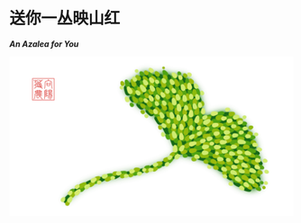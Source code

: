 <!-- Created by 向阳花花农 (The Sunflorist) on 2024-11-22. -->
<!-- The Sunflorist's Shangri-La © 2024 by The Sunflorist is licensed under CC BY-NC-SA 4.0, all rights reserved. -->

# 送你一丛映山红

***An Azalea for You***

![Gingko Leaf](/_images/gingko_Leaf.png)
